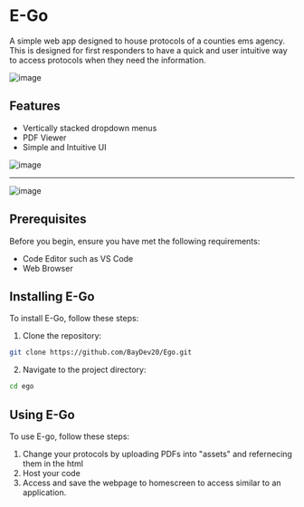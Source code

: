 # E-Go

A simple web app designed to house protocols of a counties ems agency. This is designed for first responders to have a quick and user intuitive way to access protocols when they need the information. 

![image](https://github.com/BayDev20/Ego/assets/152105436/640ae82b-5148-4b19-8e27-e3a2ee5ee28e)


## Features

- Vertically stacked dropdown menus
- PDF Viewer
- Simple and Intuitive UI

![image](https://github.com/BayDev20/Ego/assets/152105436/8f68e8a6-ed08-4a4b-916c-c76269d12b55)

------------------------------------------------------------------------------------------------

![image](https://github.com/BayDev20/Ego/assets/152105436/7edae29e-b795-4791-aa32-1c01b700a06a)

## Prerequisites

Before you begin, ensure you have met the following requirements:

- Code Editor such as VS Code
- Web Browser

## Installing E-Go

To install E-Go, follow these steps:

1. Clone the repository:
```bash
git clone https://github.com/BayDev20/Ego.git
```
2. Navigate to the project directory:
``` bash
cd ego
```
## Using E-Go

To use E-go, follow these steps:

1. Change your protocols by uploading PDFs into "assets" and refernecing them in the html
2. Host your code
3. Access and save the webpage to homescreen to access similar to an application. 

